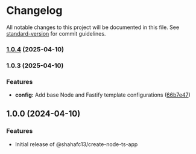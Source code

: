 # Changelog

All notable changes to this project will be documented in this file. See [standard-version](https://github.com/conventional-changelog/standard-version) for commit guidelines.

### [1.0.4](https://github.com/shahafc13/create-node-ts-app/compare/v1.0.3...v1.0.4) (2025-04-10)

### 1.0.3 (2025-04-10)


### Features

* **config:** Add base Node and Fastify template configurations ([66b7e47](https://github.com/shahafc13/create-node-ts-app/commit/66b7e47cc511bd0a869e6708589c42c11ff321e1))

## 1.0.0 (2024-04-10)

### Features

- Initial release of @shahafc13/create-node-ts-app
